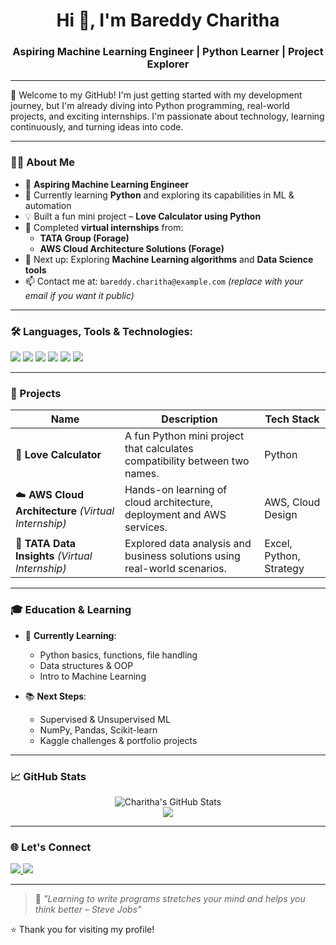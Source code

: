 <!-- README.md -->

<h1 align="center">Hi 👋, I'm Bareddy Charitha</h1>
<h3 align="center">Aspiring Machine Learning Engineer | Python Learner | Project Explorer</h3>

---

🌟 Welcome to my GitHub! I'm just getting started with my development journey, but I'm already diving into Python programming, real-world projects, and exciting internships. I'm passionate about technology, learning continuously, and turning ideas into code.

---

### 👩‍💻 About Me

- 🎯 **Aspiring Machine Learning Engineer**
- 🐍 Currently learning **Python** and exploring its capabilities in ML & automation
- 💡 Built a fun mini project – **Love Calculator using Python**
- 🏢 Completed **virtual internships** from:
  - **TATA Group (Forage)**
  - **AWS Cloud Architecture Solutions (Forage)**
- 🌱 Next up: Exploring **Machine Learning algorithms** and **Data Science tools**
- 📫 Contact me at: `bareddy.charitha@example.com` *(replace with your email if you want it public)*

---

### 🛠️ Languages, Tools & Technologies:

<p align="left">
  <img src="https://img.shields.io/badge/Python-3776AB?style=for-the-badge&logo=python&logoColor=white" />
  <img src="https://img.shields.io/badge/VSCode-007ACC?style=for-the-badge&logo=visual-studio-code&logoColor=white" />
  <img src="https://img.shields.io/badge/AWS-232F3E?style=for-the-badge&logo=amazon-aws&logoColor=white" />
  <img src="https://img.shields.io/badge/Git-F05032?style=for-the-badge&logo=git&logoColor=white" />
  <img src="https://img.shields.io/badge/GitHub-181717?style=for-the-badge&logo=github&logoColor=white" />
  <img src="https://img.shields.io/badge/Jupyter-F37626?style=for-the-badge&logo=jupyter&logoColor=white" />
</p>

---

### 🚀 Projects

| Name | Description | Tech Stack |
|------|-------------|------------|
| 💖 **Love Calculator** | A fun Python mini project that calculates compatibility between two names. | Python |
| ☁️ **AWS Cloud Architecture** *(Virtual Internship)* | Hands-on learning of cloud architecture, deployment and AWS services. | AWS, Cloud Design |
| 🏢 **TATA Data Insights** *(Virtual Internship)* | Explored data analysis and business solutions using real-world scenarios. | Excel, Python, Strategy |

---

### 🎓 Education & Learning

- 📘 **Currently Learning**:
  - Python basics, functions, file handling
  - Data structures & OOP
  - Intro to Machine Learning

- 📚 **Next Steps**:
  - Supervised & Unsupervised ML
  - NumPy, Pandas, Scikit-learn
  - Kaggle challenges & portfolio projects

---

### 📈 GitHub Stats

<p align="center">
  <img src="https://github-readme-stats.vercel.app/api?username=bareddycharitha&show_icons=true&theme=tokyonight" alt="Charitha's GitHub Stats" />
  <br/>
  <img src="https://github-readme-streak-stats.herokuapp.com?user=bareddycharitha&theme=tokyonight&hide_border=true" />
</p>

---

### 🌐 Let's Connect

<p>
  <a href="https://linkedin.com/in/bareddycharitha" target="_blank">
    <img src="https://img.shields.io/badge/LinkedIn-blue?style=for-the-badge&logo=linkedin&logoColor=white" />
  </a>
  <a href="mailto:bareddy.charitha@example.com">
    <img src="https://img.shields.io/badge/Gmail-D14836?style=for-the-badge&logo=gmail&logoColor=white" />
  </a>
</p>

---

> 📝 *"Learning to write programs stretches your mind and helps you think better – Steve Jobs"*

⭐️ Thank you for visiting my profile!

